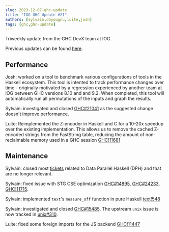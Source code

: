 ```yaml
---
slug: 2023-12-07-ghc-update
title: "IOG GHC Update #21"
authors: [sylvain,doyougnu,luite,josh]
tags: [ghc,ghc-update]
---
```


Triweekly update from the GHC DevX team at IOG.

<!-- truncate -->

Previous updates can be found [here](https://engineering.iog.io/tags/ghc-update).

## Performance

Josh: worked on a tool to benchmark various configurations of tools in the Haskell ecosystem.
This tool is intented to track performance changes over time - originally motivated by a
regression experienced by another team at IOG between GHC versions 8.10 and and 9.2. When
completed, this tool will automatically run all permutations of the inputs and graph the results.

Sylvain: investigated and closed [GHC#21041](https://gitlab.haskell.org/ghc/ghc/-/issues/21041) as the suggested change doesn't improve performance.

Luite: Reimplemented the Z-encoder in Haskell and C for a 10-20x speedup over the
existing implementation. This allows us to remove the cached Z-encoded strings from the
FastString table, reducing the amount of non-reclaimable memory used in a GHC
session [GHC!11681](https://gitlab.haskell.org/ghc/ghc/-/merge_requests/11681)

## Maintenance

Sylvain: closed most
[tickets](https://gitlab.haskell.org/groups/ghc/-/issues/?label_name%5B%5D=Data%20Parallel%20Haskell)
related to Data Parallel Haskell (DPH) and that are no longer relevant.

Sylvain: fixed issue with STG CSE optimization [GHC#14895](https://gitlab.haskell.org/ghc/ghc/-/issues/14895),
[GHC#24233](https://gitlab.haskell.org/ghc/ghc/-/issues/24233), [GHC!11715](https://gitlab.haskell.org/ghc/ghc/-/merge_requests/11715).

Sylvain: implemented `text`'s `measure_off` function in pure Haskell [text!548](https://github.com/haskell/text/pull/548)

Sylvain: investigated and closed [GHC#15485](https://gitlab.haskell.org/ghc/ghc/-/issues/15485). The upstream `unix` issue is now tracked in [unix#310](https://github.com/haskell/unix/issues/310).

Luite: fixed some foreign imports for the JS backend [GHC!11447](https://gitlab.haskell.org/ghc/ghc/-/merge_requests/11447)
